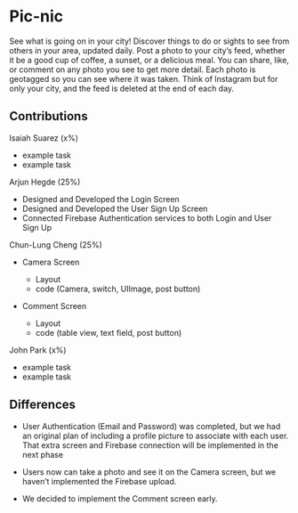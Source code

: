# Pic-nic
See what is going on in your city! Discover things to do or sights to see from others in your area, updated daily. Post a photo to your city’s feed, whether it be a good cup of coffee, a sunset, or a delicious meal. 
You can share, like, or comment on any photo you see to get more detail. Each photo is geotagged so you can see where it was taken. Think of Instagram but for only your city, and the feed is deleted at the end of each day. 

## Contributions  
Isaiah Suarez (x%)  
- example task
- example task  

Arjun Hegde (25%)  
- Designed and Developed the Login Screen
- Designed and Developed the User Sign Up Screen
- Connected Firebase Authentication services to both Login and User Sign Up 

Chun-Lung Cheng (25%)  
- Camera Screen
    - Layout
    - code (Camera, switch, UIImage, post button)

- Comment Screen
    - Layout
    - code (table view, text field, post button)


John Park (x%)  
- example task
- example task

## Differences  
- User Authentication (Email and Password) was completed, but we had an original plan of including a profile picture to associate with each user. That extra screen and Firebase connection will be implemented in the next phase

- Users now can take a photo and see it on the Camera screen, but we haven’t implemented the Firebase upload. 

- We decided to implement the Comment screen early.
